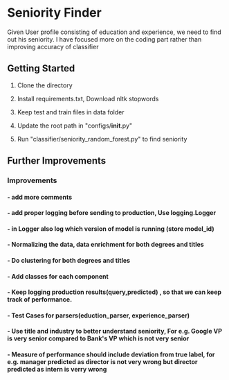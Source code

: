 # Seniority Finder

Given User profile consisting of education and experience, we need to find out his seniority. 
I have focused more on the coding part rather than improving accuracy of classifier
 
## Getting Started



1. Clone the directory

2. Install requirements.txt, Download nltk stopwords

3. Keep test and train files in data folder
 
4. Update the root path in "configs/__init__.py"

5. Run "classifier/seniority_random_forest.py" to find seniority


## Further Improvements

### Improvements
#### - add more comments
#### - add proper logging before sending to production, Use logging.Logger
#### - in Logger also log which version of model is running (store model_id)
#### - Normalizing the data, data enrichment for both degrees and titles
#### - Do clustering for both degrees and titles
#### - Add classes for each component
#### - Keep logging production results(query,predicted) , so that we can keep track of performance.

#### - Test Cases for parsers(eduction_parser, experience_parser)
#### - Use title and industry to better understand seniority, For e.g. Google VP is very senior compared to Bank's VP which is not very senior
#### - Measure of performance should include deviation from true label, for e.g. manager predicted as director is not very wrong but director predicted as intern is verry wrong

